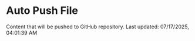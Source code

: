 # Auto Push File

Content that will be pushed to GitHub repository.
Last updated: 07/17/2025, 04:01:39 AM
